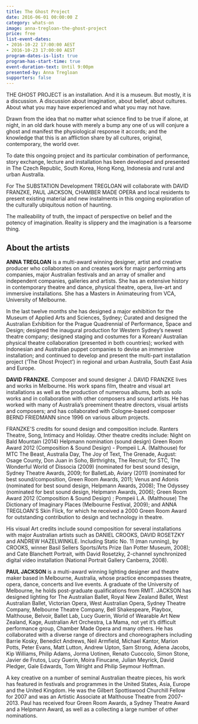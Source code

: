 ```yaml
---
title: The Ghost Project
date: 2016-06-01 00:00:00 Z
category: whats-on
image: anna-tregloan-the-ghost-project
price: free
list-event-dates:
- 2016-10-22 17:00:00 AEST
- 2016-10-23 17:00:00 AEST
program-dates-is-list: true
program-has-start-time: true
event-duration-text: Until 9:00pm
presented-by: Anna Tregloan
supporters: false
---
```


THE GHOST PROJECT is an installation. And it is a museum. But mostly, it is a discussion. A discussion about imagination, about belief, about cultures. About what you may have experienced and what you may not have.

Drawn from the idea that no matter what science find to be true if alone, at night, in an old dark house with merely a bump any one of us will conjure a ghost and manifest the physiological response it accords; and the knowledge that this is an affliction share by all cultures, original, contemporary, the world over.

To date this ongoing project and its particular combination of performance, story exchange, lecture and installation has been developed and presented in The Czech Republic, South Korea, Hong Kong, Indonesia and rural and urban AustralIa.

For The SUBSTATION Development TREGLOAN will collaborate with DAVID FRANZKE, PAUL JACKSON, CHAMBER MADE OPERA and local residents to present existing material and new instalments in this ongoing exploration of the culturally ubiquitous notion of haunting.

The malleability of truth, the impact of perspective on belief and the potency of imagination. Reality is slippery and the imagination is a fearsome thing.

## About the artists

**ANNA TREGLOAN** is a multi-award winning designer, artist and creative producer who collaborates on and creates work for major performing arts companies, major Australian festivals and an array of smaller and independent companies, galleries and artists. She has an extensive history in contemporary theatre and dance, physical theatre, opera, live-art and immersive installations. She has a Masters in Animateuring from VCA, University of Melbourne.

In the last twelve months she has designed a major exhibition for the Museum of Applied Arts and Sciences, Sydney; Curated and designed the Australian Exhibition for the Prague Quadrennial of Performance, Space and Design; designed the inaugural production for Western Sydney’s newest theatre company; designed staging and costumes for a Korean/ Australian physical theatre collaboration (presented in both countries); worked with Indonesian and Australian puppet companies to devise an immersive installation; and continued to develop and present the multi-part installation project (‘The Ghost Project’) in regional and urban Australia, South East Asia and Europe.

**DAVID FRANZKE.** Composer and sound designer J. DAVID FRANZKE lives and works in Melbourne. His work spans film, theatre and visual art installations as well as the production of numerous albums, both as solo works and in collaboration with other composers and sound artists. He has worked with many of Australia’s preeminent theatre directors, visual artists and composers; and has collaborated with Cologne-based composer BERND FRIEDMANN since 1996 on various album projects.

FRANZKE'S credits for sound design and composition include. Ranters Theatre, Song, Intimacy and Holiday. Other theatre credits include: Night on Bald Mountain (2014) Helpmann nomination (sound design) Green Room Award 2012 (Composition & Sound Design) - Pompeii L.A. (Malthouse) for MTC The Beast, Australia Day, The Joy of Text, The Grenade, August: Osage County, Don Juan in Soho, Birthrights, The Recruit; for STC, The Wonderful World of Dissocia (2009) (nominated for best sound design, Sydney Theatre Awards, 2009; for BalletLab, Aviary (2011) (nominated for best sound/composition, Green Room Awards, 2011; Venus and Adonis (nominated for best sound design, Helpmann Awards, 2008); The Odyssey (nominated for best sound design, Helpmann Awards, 2006); Green Room Award 2012 (Composition & Sound Design) ; Pompeii L.A. (Malthouse) The Dictionary of Imaginary Places (Melbourne Festival, 2009); and ANNA TREGLOAN'S Skin Flick, for which he received a 2000 Green Room Award for outstanding contribution to design and technology in theatre.

His visual Art credits include sound composition for several installations with major Australian artists such as DANIEL CROOKS, DAVID ROSETZKY and ANDREW HAZELWINKLE. Including Static No. 11 (man running), by CROOKS, winner Basil Sellers Sports/Arts Prize (Ian Potter Museum, 2008); and Cate Blanchett Portrait, with David Rosetzky, 2-channel synchronized digital video installation (National Portrait Gallery Canberra, 2008).

**PAUL JACKSON** is a multi-award winning lighting designer and theatre maker based in Melbourne, Australia, whose practice encompasses theatre, opera, dance, concerts and live events. A graduate of the University of Melbourne, he holds post-graduate qualifications from RMIT. JACKSON has designed lighting for The Australian Ballet, Royal New Zealand Ballet, West Australian Ballet, Victorian Opera, West Australian Opera, Sydney Theatre Company, Melbourne Theatre Company, Bell Shakespeare, Playbox, Malthouse, Belvoir, Ballet Lab, Lucy Guerin, World of Wearable Art New Zealand, Kage, Australian Art Orchestra, La Mama, not yet it’s difficult performance group, Chamber Made Opera and many others. He has collaborated with a diverse range of directors and choreographers including Barrie Kosky, Benedict Andrews, Neil Armfield, Michael Kantor, Marion Potts, Peter Evans, Matt Lutton, Andrew Upton, Sam Strong, Adena Jacobs, Kip Williams, Philip Adams, Jorma Uotinen, Renato Cuoccolo, Simon Stone, Javier de Frutos, Lucy Guerin, Moira Finucane, Julian Meyrick, David Pledger, Gale Edwards, Tom Wright and Philip Seymour Hoffman.

A key creative on a number of seminal Australian theatre pieces, his work has featured in festivals and programmes in the United States, Asia, Europe and the United Kingdom. He was the Gilbert Spottiswood Churchill Fellow for 2007 and was an Artistic Associate at Malthouse Theatre from 2007-2013. Paul has received four Green Room Awards, a Sydney Theatre Award and a Helpmann Award, as well as a collecting a large number of other nominations.
